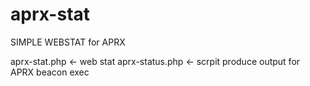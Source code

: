 # aprx-stat
SIMPLE WEBSTAT for APRX


aprx-stat.php <- web stat
aprx-status.php <- scrpit produce output for APRX beacon exec
